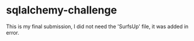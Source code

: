 # sqlalchemy-challenge
This is my final submission, I did not need the 'SurfsUp' file, it was added in error.
